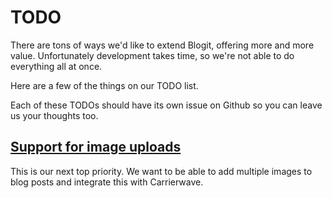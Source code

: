 # TODO

There are tons of ways we'd like to extend Blogit, offering more and more value. Unfortunately development takes time, so we're not able to do everything all at once. 

Here are a few of the things on our TODO list.

Each of these TODOs should have its own issue on Github so you can leave us your thoughts too.

## [Support for image uploads](https://github.com/KatanaCode/blogit/issues/67)

This is our next top priority. We want to be able to add multiple images to blog posts and integrate this with Carrierwave.